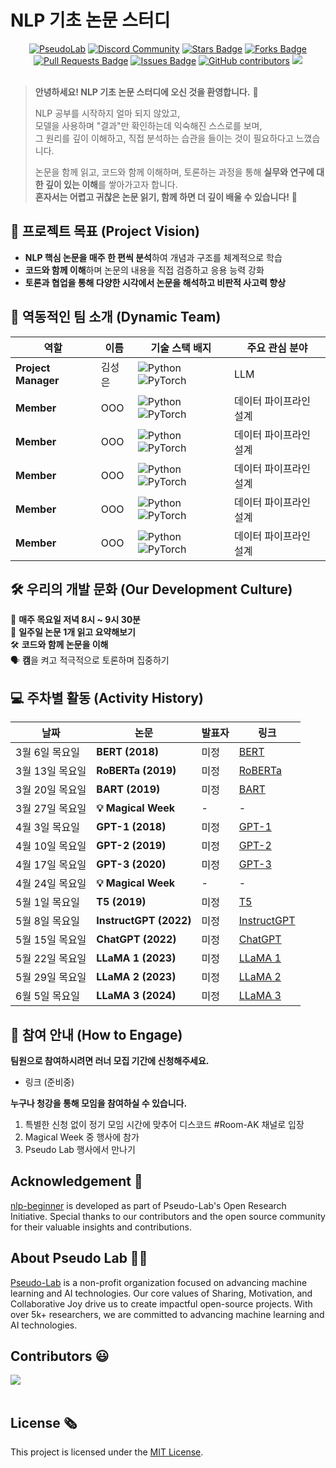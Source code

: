 # NLP 기초 논문 스터디
<!--
<h1 align="center"> Transformer to LLaMA </h1>
-->
<div align="center">
<a href="https://pseudo-lab.com"><img src="https://img.shields.io/badge/PseudoLab-S10-3776AB" alt="PseudoLab"/></a>
<a href="https://discord.gg/EPurkHVtp2"><img src="https://img.shields.io/badge/Discord-BF40BF" alt="Discord Community"/></a>
<a href="https://github.com/Pseudo-Lab/nlp-beginner/stargazers"><img src="https://img.shields.io/github/stars/Pseudo-Lab/10th-template" alt="Stars Badge"/></a>
<a href="https://github.com/Pseudo-Lab/nlp-beginner/network/members"><img src="https://img.shields.io/github/forks/Pseudo-Lab/10th-template" alt="Forks Badge"/></a>
<a href="https://github.com/Pseudo-Lab/nlp-beginner/pulls"><img src="https://img.shields.io/github/issues-pr/Pseudo-Lab/10th-template" alt="Pull Requests Badge"/></a>
<a href="https://github.com/Pseudo-Lab/nlp-beginner/issues"><img src="https://img.shields.io/github/issues/Pseudo-Lab/10th-template" alt="Issues Badge"/></a>
<a href="https://github.com/Pseudo-Lab/nlp-beginner/graphs/contributors"><img alt="GitHub contributors" src="https://img.shields.io/github/contributors/Pseudo-Lab/10th-template?color=2b9348"></a>
<a href="https://hits.seeyoufarm.com"><img src="https://hits.seeyoufarm.com/api/count/incr/badge.svg?url=https%3A%2F%2Fgithub.com%2Fpseudo-lab%2F10th-template&count_bg=%2379C83D&title_bg=%23555555&icon=&icon_color=%23E7E7E7&title=hits&edge_flat=false"/></a>
</div>
<br>

<!-- sheilds: https://shields.io/ -->
<!-- hits badge: https://hits.seeyoufarm.com/ -->

> **안녕하세요! NLP 기초 논문 스터디에 오신 것을 환영합니다.** 🎉  
>  
> NLP 공부를 시작하지 얼마 되지 않았고,  
> 모델을 사용하며 "결과"만 확인하는데 익숙해진 스스로를 보며,  
> 그 원리를 깊이 이해하고, 직접 분석하는 습관을 들이는 것이 필요하다고 느꼈습니다.  
>  
> 논문을 함께 읽고, 코드와 함께 이해하며, 토론하는 과정을 통해 **실무와 연구에 대한 깊이 있는 이해**를 쌓아가고자 합니다.  
> **혼자서는 어렵고 귀찮은 논문 읽기, 함께 하면 더 깊이 배울 수 있습니다!** 🚀  

## 🌟 **프로젝트 목표 (Project Vision)**
- **NLP 핵심 논문을 매주 한 편씩 분석**하여 개념과 구조를 체계적으로 학습  
- **코드와 함께 이해**하며 논문의 내용을 직접 검증하고 응용 능력 강화  
- **토론과 협업을 통해 다양한 시각에서 논문을 해석하고 비판적 사고력 향상**  

## 🧑 역동적인 팀 소개 (Dynamic Team)

| 역할          | 이름 |  기술 스택 배지                                                                 | 주요 관심 분야                          |
|---------------|------|-----------------------------------------------------------------------|----------------------------------------|
| **Project Manager** | 김성은 | ![Python](https://img.shields.io/badge/Python-Expert-3776AB) ![PyTorch](https://img.shields.io/badge/PyTorch-EE4C2C) |  LLM  |
| **Member** | OOO | ![Python](https://img.shields.io/badge/Python-Expert-3776AB) ![PyTorch](https://img.shields.io/badge/PyTorch-EE4C2C) | 데이터 파이프라인 설계 |
| **Member** | OOO | ![Python](https://img.shields.io/badge/Python-Expert-3776AB) ![PyTorch](https://img.shields.io/badge/PyTorch-EE4C2C) | 데이터 파이프라인 설계 |
| **Member** | OOO | ![Python](https://img.shields.io/badge/Python-Expert-3776AB) ![PyTorch](https://img.shields.io/badge/PyTorch-EE4C2C) | 데이터 파이프라인 설계 |
| **Member** | OOO | ![Python](https://img.shields.io/badge/Python-Expert-3776AB) ![PyTorch](https://img.shields.io/badge/PyTorch-EE4C2C) | 데이터 파이프라인 설계 |
| **Member** | OOO | ![Python](https://img.shields.io/badge/Python-Expert-3776AB) ![PyTorch](https://img.shields.io/badge/PyTorch-EE4C2C) | 데이터 파이프라인 설계 |


## 🛠️ 우리의 개발 문화 (Our Development Culture) 
📅 **매주 목요일 저녁 8시 ~ 9시 30분**  
📝 **일주일 논문 1개 읽고 요약해보기**  
🛠️ **코드와 함께 논문을 이해**  
🗣️ **캠**을 켜고 적극적으로 토론하며 집중하기  


## 💻 주차별 활동 (Activity History)

| 날짜 | 논문 | 발표자 | 링크 |
|--------|------|--------|------|
| 3월 6일 목요일 | **BERT (2018)** | 미정 | [BERT](https://arxiv.org/abs/1810.04805) |
| 3월 13일 목요일 | **RoBERTa (2019)** | 미정 | [RoBERTa](https://arxiv.org/abs/1907.11692) |
| 3월 20일 목요일 | **BART (2019)** | 미정 | [BART](https://arxiv.org/abs/1910.13461) |
| 3월 27일 목요일 | **💡 Magical Week** | - | - |
| 4월 3일 목요일 | **GPT-1 (2018)** | 미정 | [GPT-1](https://cdn.openai.com/research-covers/language-unsupervised/language_understanding_paper.pdf) |
| 4월 10일 목요일 | **GPT-2 (2019)** | 미정 | [GPT-2](https://cdn.openai.com/better-language-models/language_models_are_unsupervised_multitask_learners.pdf) |
| 4월 17일 목요일 | **GPT-3 (2020)** | 미정 | [GPT-3](https://arxiv.org/abs/2005.14165) |
| 4월 24일 목요일 | **💡 Magical Week** | - | - |
| 5월 1일 목요일 | **T5 (2019)** | 미정 | [T5](https://arxiv.org/abs/1910.10683) |
| 5월 8일 목요일 | **InstructGPT (2022)** | 미정 | [InstructGPT](https://arxiv.org/abs/2203.02155) |
| 5월 15일 목요일 | **ChatGPT (2022)** | 미정 | [ChatGPT](https://arxiv.org/abs/2304.01852) |
| 5월 22일 목요일 | **LLaMA 1 (2023)** | 미정 | [LLaMA 1](https://arxiv.org/abs/2302.13971) |
| 5월 29일 목요일 | **LLaMA 2 (2023)** | 미정 | [LLaMA 2](https://arxiv.org/abs/2307.09288) |
| 6월 5일 목요일 | **LLaMA 3 (2024)** | 미정 | [LLaMA 3](https://arxiv.org/abs/2407.21783) |

## 🌱 참여 안내 (How to Engage)
**팀원으로 참여하시려면 러너 모집 기간에 신청해주세요.**  
- 링크 (준비중)

**누구나 청강을 통해 모임을 참여하실 수 있습니다.**  
1. 특별한 신청 없이 정기 모임 시간에 맞추어 디스코드 #Room-AK 채널로 입장
2. Magical Week 중 행사에 참가
3. Pseudo Lab 행사에서 만나기

## Acknowledgement 🙏

[nlp-beginner](https://github.com/Pseudo-Lab/nlp-beginner/) is developed as part of Pseudo-Lab's Open Research Initiative. Special thanks to our contributors and the open source community for their valuable insights and contributions.

## About Pseudo Lab 👋🏼</h2>

[Pseudo-Lab](https://pseudo-lab.com/) is a non-profit organization focused on advancing machine learning and AI technologies. Our core values of Sharing, Motivation, and Collaborative Joy drive us to create impactful open-source projects. With over 5k+ researchers, we are committed to advancing machine learning and AI technologies.

<h2>Contributors 😃</h2>
<a href="https://github.com/ssungni/nlp-beginner/graphs/contributors">
  <img src="https://contrib.rocks/image?repo=ssungni/nlp-beginner" />
</a>
<br><br>

<h2>License 🗞</h2>

This project is licensed under the [MIT License](https://opensource.org/licenses/MIT).
